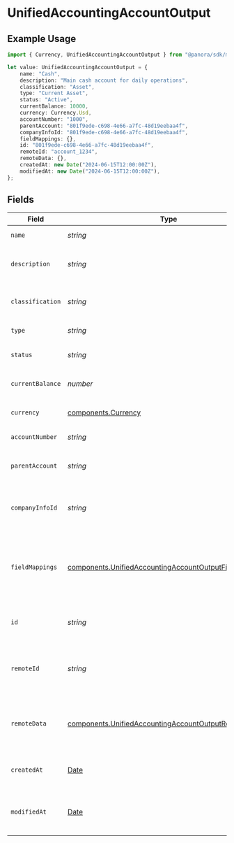 # UnifiedAccountingAccountOutput

## Example Usage

```typescript
import { Currency, UnifiedAccountingAccountOutput } from "@panora/sdk/models/components";

let value: UnifiedAccountingAccountOutput = {
    name: "Cash",
    description: "Main cash account for daily operations",
    classification: "Asset",
    type: "Current Asset",
    status: "Active",
    currentBalance: 10000,
    currency: Currency.Usd,
    accountNumber: "1000",
    parentAccount: "801f9ede-c698-4e66-a7fc-48d19eebaa4f",
    companyInfoId: "801f9ede-c698-4e66-a7fc-48d19eebaa4f",
    fieldMappings: {},
    id: "801f9ede-c698-4e66-a7fc-48d19eebaa4f",
    remoteId: "account_1234",
    remoteData: {},
    createdAt: new Date("2024-06-15T12:00:00Z"),
    modifiedAt: new Date("2024-06-15T12:00:00Z"),
};
```

## Fields

| Field                                                                                                                            | Type                                                                                                                             | Required                                                                                                                         | Description                                                                                                                      | Example                                                                                                                          |
| -------------------------------------------------------------------------------------------------------------------------------- | -------------------------------------------------------------------------------------------------------------------------------- | -------------------------------------------------------------------------------------------------------------------------------- | -------------------------------------------------------------------------------------------------------------------------------- | -------------------------------------------------------------------------------------------------------------------------------- |
| `name`                                                                                                                           | *string*                                                                                                                         | :heavy_minus_sign:                                                                                                               | The name of the account                                                                                                          | Cash                                                                                                                             |
| `description`                                                                                                                    | *string*                                                                                                                         | :heavy_minus_sign:                                                                                                               | A description of the account                                                                                                     | Main cash account for daily operations                                                                                           |
| `classification`                                                                                                                 | *string*                                                                                                                         | :heavy_minus_sign:                                                                                                               | The classification of the account                                                                                                | Asset                                                                                                                            |
| `type`                                                                                                                           | *string*                                                                                                                         | :heavy_minus_sign:                                                                                                               | The type of the account                                                                                                          | Current Asset                                                                                                                    |
| `status`                                                                                                                         | *string*                                                                                                                         | :heavy_minus_sign:                                                                                                               | The status of the account                                                                                                        | Active                                                                                                                           |
| `currentBalance`                                                                                                                 | *number*                                                                                                                         | :heavy_minus_sign:                                                                                                               | The current balance of the account                                                                                               | 10000                                                                                                                            |
| `currency`                                                                                                                       | [components.Currency](../../models/components/currency.md)                                                                       | :heavy_minus_sign:                                                                                                               | The currency of the account                                                                                                      | USD                                                                                                                              |
| `accountNumber`                                                                                                                  | *string*                                                                                                                         | :heavy_minus_sign:                                                                                                               | The account number                                                                                                               | 1000                                                                                                                             |
| `parentAccount`                                                                                                                  | *string*                                                                                                                         | :heavy_minus_sign:                                                                                                               | The UUID of the parent account                                                                                                   | 801f9ede-c698-4e66-a7fc-48d19eebaa4f                                                                                             |
| `companyInfoId`                                                                                                                  | *string*                                                                                                                         | :heavy_minus_sign:                                                                                                               | The UUID of the associated company info                                                                                          | 801f9ede-c698-4e66-a7fc-48d19eebaa4f                                                                                             |
| `fieldMappings`                                                                                                                  | [components.UnifiedAccountingAccountOutputFieldMappings](../../models/components/unifiedaccountingaccountoutputfieldmappings.md) | :heavy_minus_sign:                                                                                                               | The custom field mappings of the object between the remote 3rd party & Panora                                                    | {<br/>"custom_field_1": "value1",<br/>"custom_field_2": "value2"<br/>}                                                           |
| `id`                                                                                                                             | *string*                                                                                                                         | :heavy_minus_sign:                                                                                                               | The UUID of the account record                                                                                                   | 801f9ede-c698-4e66-a7fc-48d19eebaa4f                                                                                             |
| `remoteId`                                                                                                                       | *string*                                                                                                                         | :heavy_minus_sign:                                                                                                               | The remote ID of the account in the context of the 3rd Party                                                                     | account_1234                                                                                                                     |
| `remoteData`                                                                                                                     | [components.UnifiedAccountingAccountOutputRemoteData](../../models/components/unifiedaccountingaccountoutputremotedata.md)       | :heavy_minus_sign:                                                                                                               | The remote data of the account in the context of the 3rd Party                                                                   | {<br/>"raw_data": {<br/>"additional_field": "some value"<br/>}<br/>}                                                             |
| `createdAt`                                                                                                                      | [Date](https://developer.mozilla.org/en-US/docs/Web/JavaScript/Reference/Global_Objects/Date)                                    | :heavy_minus_sign:                                                                                                               | The created date of the account record                                                                                           | 2024-06-15T12:00:00Z                                                                                                             |
| `modifiedAt`                                                                                                                     | [Date](https://developer.mozilla.org/en-US/docs/Web/JavaScript/Reference/Global_Objects/Date)                                    | :heavy_minus_sign:                                                                                                               | The last modified date of the account record                                                                                     | 2024-06-15T12:00:00Z                                                                                                             |